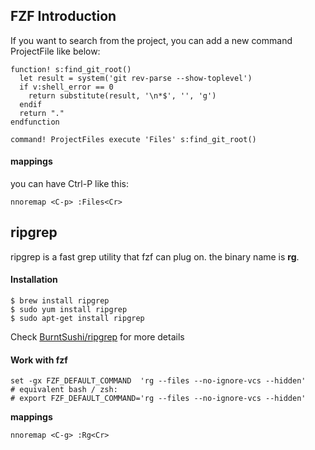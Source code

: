 
## FZF Introduction

If you want to search from the project, you can add a new command ProjectFile like below:

```
function! s:find_git_root()
  let result = system('git rev-parse --show-toplevel')
  if v:shell_error == 0
    return substitute(result, '\n*$', '', 'g')
  endif
  return "."
endfunction

command! ProjectFiles execute 'Files' s:find_git_root()
```

#### mappings

you can have Ctrl-P like this:

```
nnoremap <C-p> :Files<Cr>
```

## ripgrep
ripgrep is a fast grep utility that fzf can plug on. the binary name is **rg**.

#### Installation

```
$ brew install ripgrep
$ sudo yum install ripgrep
$ sudo apt-get install ripgrep
```

Check [BurntSushi/ripgrep][ripgrep] for more details

[ripgrep]:https://github.com/BurntSushi/ripgrep#installation

#### Work with fzf

```
set -gx FZF_DEFAULT_COMMAND  'rg --files --no-ignore-vcs --hidden'
# equivalent bash / zsh:
# export FZF_DEFAULT_COMMAND='rg --files --no-ignore-vcs --hidden'
```

**mappings**

```
nnoremap <C-g> :Rg<Cr>
```

